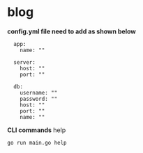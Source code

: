 # blog

**config.yml file need to add as shown below**

```
  app:
    name: ""

  server:
    host: ""
    port: ""

  db:
    username: ""
    password: ""
    host: ""
    port: ""
    name: ""

```

**CLI commands**
help

```
go run main.go help
```
